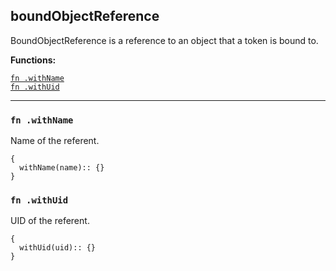 
## boundObjectReference
BoundObjectReference is a reference to an object that a token is bound to.

**Functions:**

[`fn .withName`](#fn-withname)  
[`fn .withUid`](#fn-withuid)  

---


### `fn .withName`
Name of the referent.
```jsonnet
{
  withName(name):: {}
}
```

### `fn .withUid`
UID of the referent.
```jsonnet
{
  withUid(uid):: {}
}
```

